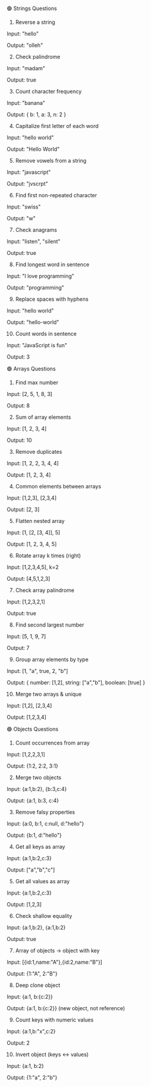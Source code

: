 🟢 Strings Questions

1. Reverse a string

Input: "hello"

Output: "olleh"

2. Check palindrome

Input: "madam"

Output: true

3. Count character frequency

Input: "banana"

Output: { b: 1, a: 3, n: 2 }

4. Capitalize first letter of each word

Input: "hello world"

Output: "Hello World"

5. Remove vowels from a string

Input: "javascript"

Output: "jvscrpt"

6. Find first non-repeated character

Input: "swiss"

Output: "w"

7. Check anagrams

Input: "listen", "silent"

Output: true

8. Find longest word in sentence

Input: "I love programming"

Output: "programming"

9. Replace spaces with hyphens

Input: "hello world"

Output: "hello-world"

10. Count words in sentence

Input: "JavaScript is fun"

Output: 3

🟢 Arrays Questions

1. Find max number

Input: [2, 5, 1, 8, 3]

Output: 8

2. Sum of array elements

Input: [1, 2, 3, 4]

Output: 10

3. Remove duplicates

Input: [1, 2, 2, 3, 4, 4]

Output: [1, 2, 3, 4]

4. Common elements between arrays

Input: [1,2,3], [2,3,4]

Output: [2, 3]

5. Flatten nested array

Input: [1, [2, [3, 4]], 5]

Output: [1, 2, 3, 4, 5]

6. Rotate array k times (right)

Input: [1,2,3,4,5], k=2

Output: [4,5,1,2,3]

7. Check array palindrome

Input: [1,2,3,2,1]

Output: true

8. Find second largest number

Input: [5, 1, 9, 7]

Output: 7

9. Group array elements by type

Input: [1, "a", true, 2, "b"]

Output: { number: [1,2], string: ["a","b"], boolean: [true] }

10. Merge two arrays & unique

Input: [1,2], [2,3,4]

Output: [1,2,3,4]

🟢 Objects Questions

1. Count occurrences from array

Input: [1,2,2,3,1]

Output: {1:2, 2:2, 3:1}

2. Merge two objects

Input: {a:1,b:2}, {b:3,c:4}

Output: {a:1, b:3, c:4}

3. Remove falsy properties

Input: {a:0, b:1, c:null, d:"hello"}

Output: {b:1, d:"hello"}

4. Get all keys as array

Input: {a:1,b:2,c:3}

Output: ["a","b","c"]

5. Get all values as array

Input: {a:1,b:2,c:3}

Output: [1,2,3]

6. Check shallow equality

Input: {a:1,b:2}, {a:1,b:2}

Output: true

7. Array of objects → object with key

Input: [{id:1,name:"A"},{id:2,name:"B"}]

Output: {1:"A", 2:"B"}

8. Deep clone object

Input: {a:1, b:{c:2}}

Output: {a:1, b:{c:2}} (new object, not reference)

9. Count keys with numeric values

Input: {a:1,b:"x",c:2}

Output: 2

10. Invert object (keys ↔ values)

Input: {a:1, b:2}

Output: {1:"a", 2:"b"}
